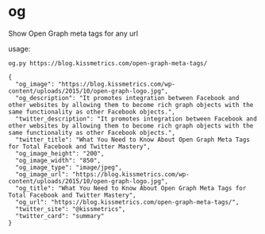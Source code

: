 # og
Show Open Graph meta tags for any url

usage:

```og.py https://blog.kissmetrics.com/open-graph-meta-tags/```

```
{
  "og_image": "https://blog.kissmetrics.com/wp-content/uploads/2015/10/open-graph-logo.jpg",
  "og_description": "It promotes integration between Facebook and other websites by allowing them to become rich graph objects with the same functionality as other Facebook objects.",
  "twitter_description": "It promotes integration between Facebook and other websites by allowing them to become rich graph objects with the same functionality as other Facebook objects.",
  "twitter_title": "What You Need to Know About Open Graph Meta Tags for Total Facebook and Twitter Mastery",
  "og_image_height": "200",
  "og_image_width": "850",
  "og_image_type": "image/jpeg",
  "og_image_url": "https://blog.kissmetrics.com/wp-content/uploads/2015/10/open-graph-logo.jpg",
  "og_title": "What You Need to Know About Open Graph Meta Tags for Total Facebook and Twitter Mastery",
  "og_url": "https://blog.kissmetrics.com/open-graph-meta-tags/",
  "twitter_site": "@kissmetrics",
  "twitter_card": "summary"
}

```
